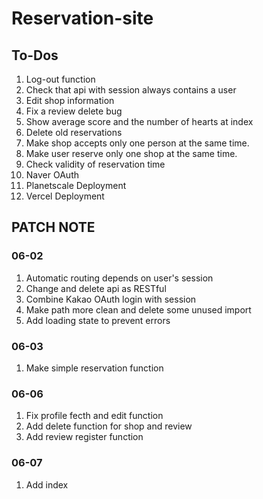 # Reservation-site

## To-Dos

1. Log-out function
2. Check that api with session always contains a user
3. Edit shop information
4. Fix a review delete bug
5. Show average score and the number of hearts at index
6. Delete old reservations
7. Make shop accepts only one person at the same time.
8. Make user reserve only one shop at the same time.
9. Check validity of reservation time
10. Naver OAuth
11. Planetscale Deployment
12. Vercel Deployment

## PATCH NOTE

### 06-02

1.  Automatic routing depends on user's session
2.  Change and delete api as RESTful
3.  Combine Kakao OAuth login with session
4.  Make path more clean and delete some unused import
5.  Add loading state to prevent errors

### 06-03

1.  Make simple reservation function

### 06-06

1.  Fix profile fecth and edit function
2.  Add delete function for shop and review
3.  Add review register function

### 06-07

1. Add index
